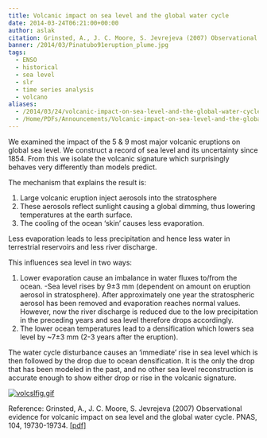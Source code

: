 ```yaml
---
title: Volcanic impact on sea level and the global water cycle
date: 2014-03-24T06:21:00+00:00
author: aslak
citation: Grinsted, A., J. C. Moore, S. Jevrejeva (2007) Observational evidence for volcanic impact on sea level and the global water cycle. PNAS, 104, 19730-19734.
banner: /2014/03/Pinatubo91eruption_plume.jpg
tags:
  - ENSO
  - historical
  - sea level
  - slr
  - time series analysis
  - volcano
aliases:
  - /2014/03/24/volcanic-impact-on-sea-level-and-the-global-water-cycle/
  - /Home/PDFs/Announcements/Volcanic-impact-on-sea-level-and-the-global-water-cycle
---
```

We examined the impact of the 5 & 9 most major volcanic eruptions on global sea level. We construct a record of sea level and its uncertainty since 1854. From this we isolate the volcanic signature which surprisingly behaves very differently than models predict.
<!--more--> 
The mechanism that explains the result is:

  1. Large volcanic eruption inject aerosols into the stratosphere
  2. These aerosols reflect sunlight causing a global dimming, thus lowering temperatures at the earth surface.
  3. The cooling of the ocean ‘skin’ causes less evaporation.

Less evaporation leads to less precipitation and hence less water in terrestrial reservoirs and less river discharge.

This influences sea level in two ways:

  1. Lower evaporation cause an imbalance in water fluxes to/from the ocean. -Sea level rises by 9±3 mm (dependent on amount on eruption aerosol in stratosphere). After approximately one year the stratospheric aerosol has been removed and evaporation reaches normal values. However, now the river discharge is reduced due to the low precipitation in the preceding years and sea level therefore drops accordingly.
  2. The lower ocean temperatures lead to a densification which lowers sea level by ~7±3 mm (2-3 years after the eruption).

The water cycle disturbance causes an ‘immediate’ rise in sea level which is then followed by the drop due to ocean densification. It is the only the drop that has been modeled in the past, and no other sea level reconstruction is accurate enough to show either drop or rise in the volcanic signature.

[![volcslfig.gif](/2016/02/volcslfig-300x239.gif)](/2016/02/volcslfig.gif)



Reference: Grinsted, A., J. C. Moore, S. Jevrejeva (2007) Observational evidence for volcanic impact on sea level and the global water cycle. PNAS, 104, 19730-19734. [[pdf]](/2016/03/grinsted-pnas07-volcanoes-and-sea-level-small)
